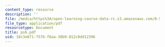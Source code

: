 ```yaml
---
content_type: resource
description: ''
file: /media/https%3A/open-learning-course-data-rc.s3.amazonaws.com/8-514-strongly-correlated-systems-in-condensed-matter-physics-fall-2003/18c3e8717576f6aa38b9812c0dd12396_ps6.pdf
file_type: application/pdf
resourcetype: Document
title: ps6.pdf
uid: 18c3e871-7576-f6aa-38b9-812c0dd12396
---
```

